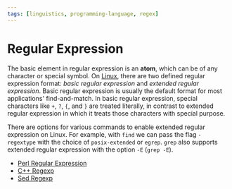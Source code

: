 ```yaml
---
tags: [linguistics, programming-language, regex]
---
```


# Regular Expression

The basic element in regular expression is an **atom**, which can be of any
character or special symbol. On [Linux](202204081225.md), there are two defined
regular expression format: *basic regular expression* and *extended regular
expression*. Basic regular expression is usually the default format for most
applications' find-and-match. In basic regular expression, special characters
like `+`, `?`, `{`, and `}` are treated literally, in contrast to extended
regular expression in which it treats those characters with special purpose.

There are options for various commands to enable extended regular expression on
Linux. For example, with `find` we can pass the flag `-regextype` with the
choice of `posix-extended` or `egrep`. `grep` also supports extended regular
expression with the option `-E` (`grep -E`).

- [Perl Regular Expression](202310041148.md)
- [C++ Regexp](202302261957.md)
- [Sed Regexp](202410061910.md)
